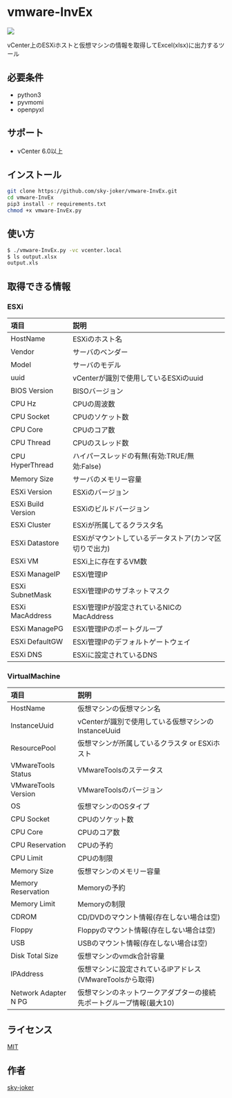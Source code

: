 # vmware-InvEx

![](https://github.com/sky-joker/vmware-InvEx/blob/master/img/output_image.png)

vCenter上のESXiホストと仮想マシンの情報を取得してExcel(xlsx)に出力するツール

## 必要条件

* python3
* pyvmomi
* openpyxl

## サポート

* vCenter 6.0以上

## インストール

```bash
git clone https://github.com/sky-joker/vmware-InvEx.git
cd vmware-InvEx
pip3 install -r requirements.txt
chmod +x vmware-InvEx.py
```

## 使い方

```bash
$ ./vmware-InvEx.py -vc vcenter.local
$ ls output.xlsx
output.xls
```

## 取得できる情報

### ESXi

| 項目               | 説明                                                   |
|:-------------------|:-------------------------------------------------------|
| HostName           | ESXiのホスト名                                         |
| Vendor             | サーバのベンダー                                       |
| Model              | サーバのモデル                                         |
| uuid               | vCenterが識別で使用しているESXiのuuid                  |
| BIOS Version       | BISOバージョン                                         |
| CPU Hz             | CPUの周波数                                            |
| CPU Socket         | CPUのソケット数                                        |
| CPU Core           | CPUのコア数                                            |
| CPU Thread         | CPUのスレッド数                                        |
| CPU HyperThread    | ハイパースレッドの有無(有効:TRUE/無効:False)           |
| Memory Size        | サーバのメモリー容量                                   |
| ESXi Version       | ESXiのバージョン                                       |
| ESXi Build Version | ESXiのビルドバージョン                                 |
| ESXi Cluster       | ESXiが所属してるクラスタ名                             |
| ESXi Datastore     | ESXiがマウントしているデータストア(カンマ区切りで出力) |
| ESXi VM            | ESXi上に存在するVM数                                   |
| ESXi ManageIP      | ESXi管理IP                                             |
| ESXi SubnetMask    | ESXi管理IPのサブネットマスク                           |
| ESXi MacAddress    | ESXi管理IPが設定されているNICのMacAddress              |
| ESXi ManagePG      | ESXi管理IPのポートグループ                             |
| ESXi DefaultGW     | ESXi管理IPのデフォルトゲートウェイ                     |
| ESXi DNS           | ESXiに設定されているDNS                                |

### VirtualMachine

| 項目                 | 説明                                                                 |
|:---------------------|:---------------------------------------------------------------------|
| HostName             | 仮想マシンの仮想マシン名                                             |
| InstanceUuid         | vCenterが識別で使用している仮想マシンのInstanceUuid                  |
| ResourcePool         | 仮想マシンが所属しているクラスタ or ESXiホスト                       |
| VMwareTools Status   | VMwareToolsのステータス                                              |
| VMwareTools Version  | VMwareToolsのバージョン                                              |
| OS                   | 仮想マシンのOSタイプ                                                 |
| CPU Socket           | CPUのソケット数                                                      |
| CPU Core             | CPUのコア数                                                          |
| CPU Reservation      | CPUの予約                                                            |
| CPU Limit            | CPUの制限                                                            |
| Memory Size          | 仮想マシンのメモリー容量                                             |
| Memory Reservation   | Memoryの予約                                                         |
| Memory Limit         | Memoryの制限                                                         |
| CDROM                | CD/DVDのマウント情報(存在しない場合は空)                             |
| Floppy               | Floppyのマウント情報(存在しない場合は空)                             |
| USB                  | USBのマウント情報(存在しない場合は空)                                |
| Disk Total Size      | 仮想マシンのvmdk合計容量                                             |
| IPAddress            | 仮想マシンに設定されているIPアドレス(VMwareToolsから取得)            |
| Network Adapter N PG | 仮想マシンのネットワークアダプターの接続先ポートグループ情報(最大10) |

## ライセンス

[MIT](https://github.com/sky-joker/vmware-InvEx/blob/master/LICENSE.txt)

## 作者

[sky-joker](https://github.com/sky-joker)
